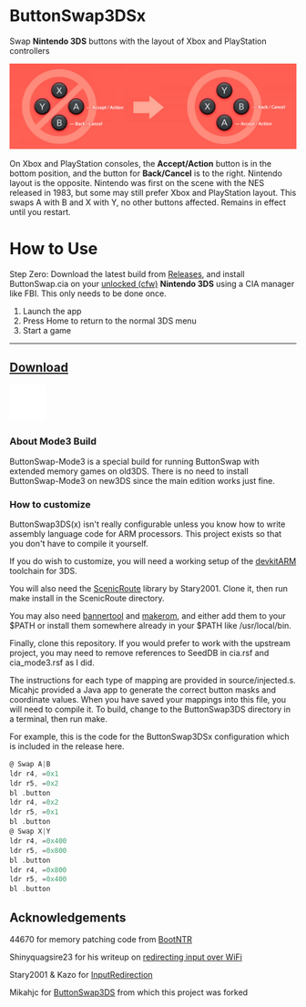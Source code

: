 # ButtonSwap3DSx

Swap **Nintendo 3DS** buttons with the layout of Xbox and PlayStation controllers

![swap A with B and X with Y](meta/ABXY-Buttons-Red.jpg)

On Xbox and PlayStation consoles, the **Accept/Action** button is in the bottom position, and the button for **Back/Cancel** is to the right. Nintendo layout is the opposite. Nintendo was first on the scene with the NES released in 1983, but some may still prefer Xbox and PlayStation layout. This swaps A with B and X with Y, no other buttons affected. Remains in effect until you restart.

# How to Use

Step Zero: Download the latest build from [Releases](https://github.com/diedummydie/ButtonSwap3DSx/releases/tag/1.0), and install ButtonSwap.cia on your [unlocked (cfw)](https://3ds.hacks.guide) **Nintendo 3DS** using a CIA manager like FBI. This only needs to be done once.

1. Launch the app
2. Press Home to return to the normal 3DS menu
3. Start a game

---
## [Download](https://github.com/diedummydie/ButtonSwap3DSx/releases/tag/1.0)
![spacer](meta/spacer-64.png)

### About Mode3 Build

ButtonSwap-Mode3 is a special build for running ButtonSwap with extended memory games on old3DS. There is no need to install ButtonSwap-Mode3 on new3DS since the main edition works just fine.

### How to customize

ButtonSwap3DS(x) isn't really configurable unless you know how to write assembly language code for ARM processors. This project exists so that you don't have to compile it yourself.

If you do wish to customize, you will need a working setup of the [devkitARM](https://www.3dbrew.org/wiki/Setting_up_Development_Environment) toolchain for 3DS.

You will also need the [ScenicRoute](https://github.com/Stary2001/ScenicRoute) library by Stary2001. Clone it, then run make install in the ScenicRoute directory.

You may also need [bannertool](https://github.com/Steveice10/bannertool/releases) and [makerom](https://github.com/profi200/Project_CTR/releases), and either add them to your $PATH or install them somewhere already in your $PATH like /usr/local/bin.

Finally, clone this repository. If you would prefer to work with the upstream project, you may need to remove references to SeedDB in cia.rsf and cia_mode3.rsf as I did.

The instructions for each type of mapping are provided in source/injected.s.  Micahjc provided a Java app to generate the correct button masks and coordinate values. When you have saved your mappings into this file, you will need to compile it. To build, change to the ButtonSwap3DS directory in a terminal, then run make.

For example, this is the code for the ButtonSwap3DSx configuration which is included in the release here.

```asm
@ Swap A|B
ldr r4, =0x1
ldr r5, =0x2
bl .button
ldr r4, =0x2
ldr r5, =0x1
bl .button
@ Swap X|Y
ldr r4, =0x400
ldr r5, =0x800
bl .button
ldr r4, =0x800
ldr r5, =0x400
bl .button
```

## Acknowledgements

44670 for memory patching code from [BootNTR](https://github.com/44670/BootNTR)

Shinyquagsire23 for his writeup on [redirecting input over WiFi](http://douevenknow.us/post/139673444953/redirecting-3ds-input-over-wifi)

Stary2001 & Kazo for [InputRedirection](https://github.com/Stary2001/InputRedirection)

Mikahjc for [ButtonSwap3DS](https://github.com/mikahjc/ButtonSwap3DS) from which this project was forked

